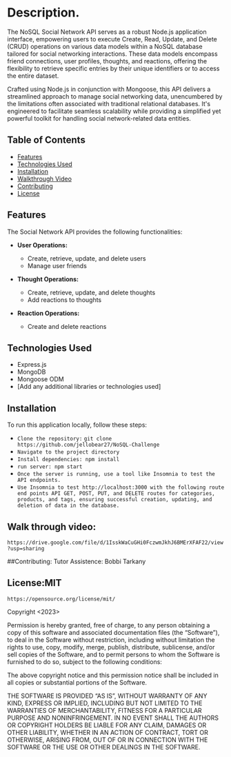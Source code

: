 # Description.

The NoSQL Social Network API serves as a robust Node.js application interface, empowering users to execute Create, Read, Update, and Delete (CRUD) operations on various data models within a NoSQL database tailored for social networking interactions. These data models encompass friend connections, user profiles, thoughts, and reactions, offering the flexibility to retrieve specific entries by their unique identifiers or to access the entire dataset.

Crafted using Node.js in conjunction with Mongoose, this API delivers a streamlined approach to manage social networking data, unencumbered by the limitations often associated with traditional relational databases. It's engineered to facilitate seamless scalability while providing a simplified yet powerful toolkit for handling social network-related data entities.

## Table of Contents
- [Features](#features)
- [Technologies Used](#technologies-used)
- [Installation](#installation)
- [Walkthrough Video](#walkthrough-video)
- [Contributing](#contributing)
- [License](#license)

## Features

The Social Network API provides the following functionalities:

- **User Operations:**
  - Create, retrieve, update, and delete users
  - Manage user friends

- **Thought Operations:**
  - Create, retrieve, update, and delete thoughts
  - Add reactions to thoughts

- **Reaction Operations:**
  - Create and delete reactions

## Technologies Used

- Express.js
- MongoDB
- Mongoose ODM
- [Add any additional libraries or technologies used]

## Installation

To run this application locally, follow these steps:

- ``Clone the repository:``
   ``git clone https://github.com/jellobear27/NoSQL-Challenge``
- ``Navigate to the project directory``
- ``Install dependencies: npm install``
- ``run server: npm start``
- ``Once the server is running, use a tool like Insomnia to test the API endpoints.``
- ``Use Insomnia to test http://localhost:3000 with the following route end points API GET, POST, PUT, and DELETE routes for categories, products, and tags, ensuring successful creation, updating, and deletion of data in the database.``

## Walk through video: 
``https://drive.google.com/file/d/1IsskWaCuGHi0FczwmJkhJ6BMErXFAF22/view?usp=sharing``

##Contributing:
Tutor Assistence: Bobbi Tarkany

## License:MIT 
`https://opensource.org/license/mit/`

Copyright <2023> <COPYRIGHT Janell Smith>

Permission is hereby granted, free of charge, to any person obtaining a copy of this software and associated documentation files (the “Software”), to deal in the Software without restriction, including without limitation the rights to use, copy, modify, merge, publish, distribute, sublicense, and/or sell copies of the Software, and to permit persons to whom the Software is furnished to do so, subject to the following conditions:

The above copyright notice and this permission notice shall be included in all copies or substantial portions of the Software.

THE SOFTWARE IS PROVIDED “AS IS”, WITHOUT WARRANTY OF ANY KIND, EXPRESS OR IMPLIED, INCLUDING BUT NOT LIMITED TO THE WARRANTIES OF MERCHANTABILITY, FITNESS FOR A PARTICULAR PURPOSE AND NONINFRINGEMENT. IN NO EVENT SHALL THE AUTHORS OR COPYRIGHT HOLDERS BE LIABLE FOR ANY CLAIM, DAMAGES OR OTHER LIABILITY, WHETHER IN AN ACTION OF CONTRACT, TORT OR OTHERWISE, ARISING FROM, OUT OF OR IN CONNECTION WITH THE SOFTWARE OR THE USE OR OTHER DEALINGS IN THE SOFTWARE.






